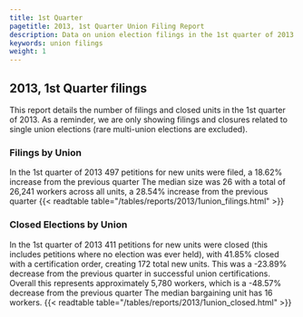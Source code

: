 ```yaml
---
title: 1st Quarter
pagetitle: 2013, 1st Quarter Union Filing Report
description: Data on union election filings in the 1st quarter of 2013
keywords: union filings
weight: 1
---
```


## 2013, 1st Quarter filings

This report details the number of filings and closed units in the 1st quarter of 2013. As a reminder, we are only showing filings and closures related to single union elections (rare multi-union elections are excluded).

### Filings by Union
In the 1st quarter of 2013 497 petitions for new units were filed, a 18.62% increase from the previous quarter The median size was 26 with a total of 26,241 workers across all units, a 28.54% increase from the previous quarter
{{< readtable table="/tables/reports/2013/1union_filings.html" >}}

### Closed Elections by Union
In the 1st quarter of 2013 411 petitions for new units were closed (this includes petitions where no election was ever held), with 41.85% closed with a certification order, creating 172 total new units. This was a -23.89% decrease from the previous quarter in successful union certifications. Overall this represents approximately 5,780 workers, which is a -48.57% decrease from the previous quarter The median bargaining unit has 16 workers.
{{< readtable table="/tables/reports/2013/1union_closed.html" >}}
